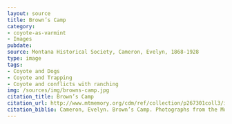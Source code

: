 ```yaml
---
layout: source
title: Brown’s Camp
category: 
- coyote-as-varmint
- Images
pubdate: 
source: Montana Historical Society, Cameron, Evelyn, 1868-1928
type: image
tags: 
- Coyote and Dogs
- Coyote and Trapping
- Coyote and conflicts with ranching
img: /sources/img/browns-camp.jpg 
citation_title: Brown’s Camp
citation_url: http://www.mtmemory.org/cdm/ref/collection/p267301coll3/id/4029
citation_biblio: Cameron, Evelyn. Brown’s Camp. Photographs from the Montana Historical Society. Photograph, 1904. Montana Memory Project. Montana Historical Society Research Center.
---
```

